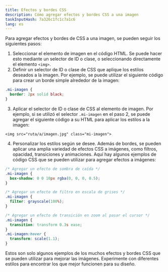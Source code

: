 ```yaml
---
title: Efectos y bordes CSS
description: Cómo agregar efectos y bordes CSS a una imagen
taskInputHash: 7a326c1fc1c7a1c6
lang: es
---
```

Para agregar efectos y bordes de CSS a una imagen, se pueden seguir los siguientes pasos:

1. Seleccionar el elemento de imagen en el código HTML. Se puede hacer esto mediante un selector de ID o clase, o seleccionando directamente el elemento `<img>`.
2. Definir un selector de ID o clase de CSS que aplique los estilos deseados a la imagen. Por ejemplo, se puede utilizar el siguiente código para crear un borde simple alrededor de la imagen:

```css
.mi-imagen {
  border: 2px solid black;
}
```

3. Aplicar el selector de ID o clase de CSS al elemento de imagen. Por ejemplo, si se utilizó el selector `.mi-imagen` en el paso 2, se puede agregar el siguiente código a su HTML para aplicar los estilos a la imagen:

```arduino
<img src="ruta/a/imagen.jpg" class="mi-imagen">
```

4. Personalizar los estilos según se desee. Además de bordes, se pueden aplicar una amplia variedad de efectos CSS a imágenes, como filtros, opacidad, transiciones y animaciones. Aquí hay algunos ejemplos de código CSS que se pueden utilizar para agregar efectos a imágenes:

```css
/* Agregar un efecto de sombra de caída */
.mi-imagen {
  box-shadow: 0 0 10px rgba(0, 0, 0, 0.5);
}

/* Agregar un efecto de filtro en escala de grises */
.mi-imagen {
  filter: grayscale(100%);
}

/* Agregar un efecto de transición en zoom al pasar el cursor */
.mi-imagen {
  transition: transform 0.3s ease;
}
.mi-imagen:hover {
  transform: scale(1.1);
}
```

Estos son solo algunos ejemplos de los muchos efectos y bordes CSS que se pueden utilizar para mejorar las imágenes. Experimente con diferentes estilos para encontrar los que mejor funcionen para su diseño.
